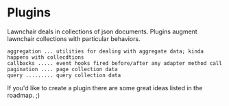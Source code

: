 Plugins
===

Lawnchair deals in collections of json documents. Plugins augment lawnchair collections with particular behaviors.

    aggregation ... utilities for dealing with aggregate data; kinda happens with collecdtions
    callbacks ..... event hooks fired before/after any adapter method call
    pagination .... page collection data
    query ......... query collection data 

If you'd like to create a plugin there are some great ideas listed in the roadmap. ;)

